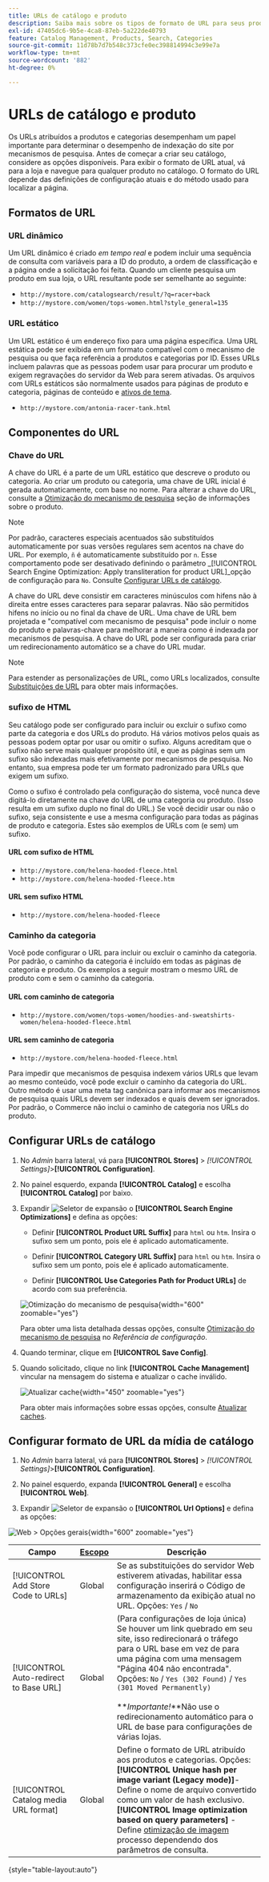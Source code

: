 ```yaml
---
title: URLs de catálogo e produto
description: Saiba mais sobre os tipos de formato de URL para seus produtos de catálogo e como configurá-los.
exl-id: 47405dc6-9b5e-4ca8-87eb-5a222de40793
feature: Catalog Management, Products, Search, Categories
source-git-commit: 11d78b7d7b548c373cfe0ec398814994c3e99e7a
workflow-type: tm+mt
source-wordcount: '882'
ht-degree: 0%

---
```


# URLs de catálogo e produto

Os URLs atribuídos a produtos e categorias desempenham um papel importante para determinar o desempenho de indexação do site por mecanismos de pesquisa. Antes de começar a criar seu catálogo, considere as opções disponíveis. Para exibir o formato de URL atual, vá para a loja e navegue para qualquer produto no catálogo. O formato do URL depende das definições de configuração atuais e do método usado para localizar a página.

## Formatos de URL

### URL dinâmico

Um URL dinâmico é criado _em tempo real_ e podem incluir uma sequência de consulta com variáveis para a ID do produto, a ordem de classificação e a página onde a solicitação foi feita. Quando um cliente pesquisa um produto em sua loja, o URL resultante pode ser semelhante ao seguinte:

- `http://mystore.com/catalogsearch/result/?q=racer+back`
- `http://mystore.com/women/tops-women.html?style_general=135`

### URL estático

Um URL estático é um endereço fixo para uma página específica. Uma URL estática pode ser exibida em um formato compatível com o mecanismo de pesquisa ou que faça referência a produtos e categorias por ID. Esses URLs incluem palavras que as pessoas podem usar para procurar um produto e exigem regravações do servidor da Web para serem ativadas. Os arquivos com URLs estáticos são normalmente usados para páginas de produto e categoria, páginas de conteúdo e [ativos de tema](../content-design/theme-assets.md).

- `http://mystore.com/antonia-racer-tank.html`

## Componentes do URL

### Chave do URL

A chave do URL é a parte de um URL estático que descreve o produto ou categoria. Ao criar um produto ou categoria, uma chave de URL inicial é gerada automaticamente, com base no nome. Para alterar a chave do URL, consulte a [Otimização do mecanismo de pesquisa](product-search-engine-optimization.md) seção de informações sobre o produto.

>[!NOTE]
>
>Por padrão, caracteres especiais acentuados são substituídos automaticamente por suas versões regulares sem acentos na chave do URL. Por exemplo, `ñ` é automaticamente substituído por `n`. Esse comportamento pode ser desativado definindo o parâmetro _[!UICONTROL Search Engine Optimization: Apply transliteration for product URL]_opção de configuração para `No`. Consulte [Configurar URLs de catálogo](#configure-catalog-urls).

A chave do URL deve consistir em caracteres minúsculos com hifens não à direita entre esses caracteres para separar palavras. Não são permitidos hifens no início ou no final da chave de URL. Uma chave de URL bem projetada e &quot;compatível com mecanismo de pesquisa&quot; pode incluir o nome do produto e palavras-chave para melhorar a maneira como é indexada por mecanismos de pesquisa. A chave do URL pode ser configurada para criar um redirecionamento automático se a chave do URL mudar.

>[!NOTE]
>
>Para estender as personalizações de URL, como URLs localizados, consulte [Substituições de URL](../merchandising-promotions/url-rewrite.md) para obter mais informações.

### sufixo de HTML

Seu catálogo pode ser configurado para incluir ou excluir o sufixo como parte da categoria e dos URLs do produto. Há vários motivos pelos quais as pessoas podem optar por usar ou omitir o sufixo. Alguns acreditam que o sufixo não serve mais qualquer propósito útil, e que as páginas sem um sufixo são indexadas mais efetivamente por mecanismos de pesquisa. No entanto, sua empresa pode ter um formato padronizado para URLs que exigem um sufixo.

Como o sufixo é controlado pela configuração do sistema, você nunca deve digitá-lo diretamente na chave do URL de uma categoria ou produto. (Isso resulta em um sufixo duplo no final do URL.) Se você decidir usar ou não o sufixo, seja consistente e use a mesma configuração para todas as páginas de produto e categoria. Estes são exemplos de URLs com (e sem) um sufixo.

#### URL com sufixo de HTML

- `http://mystore.com/helena-hooded-fleece.html`
- `http://mystore.com/helena-hooded-fleece.htm`

#### URL sem sufixo HTML

- `http://mystore.com/helena-hooded-fleece`

### Caminho da categoria

Você pode configurar o URL para incluir ou excluir o caminho da categoria. Por padrão, o caminho da categoria é incluído em todas as páginas de categoria e produto. Os exemplos a seguir mostram o mesmo URL de produto com e sem o caminho da categoria.

#### URL com caminho de categoria

- `http://mystore.com/women/tops-women/hoodies-and-sweatshirts-women/helena-hooded-fleece.html`

#### URL sem caminho de categoria

- `http://mystore.com/helena-hooded-fleece.html`

Para impedir que mecanismos de pesquisa indexem vários URLs que levam ao mesmo conteúdo, você pode excluir o caminho da categoria do URL. Outro método é usar uma meta tag canônica para informar aos mecanismos de pesquisa quais URLs devem ser indexados e quais devem ser ignorados. Por padrão, o Commerce não inclui o caminho de categoria nos URLs do produto.

## Configurar URLs de catálogo

1. No _Admin_ barra lateral, vá para **[!UICONTROL Stores]** > _[!UICONTROL Settings]_>**[!UICONTROL Configuration]**.

1. No painel esquerdo, expanda **[!UICONTROL Catalog]** e escolha **[!UICONTROL Catalog]** por baixo.

1. Expandir ![Seletor de expansão](../assets/icon-display-expand.png) o **[!UICONTROL Search Engine Optimizations]** e defina as opções:

   - Definir **[!UICONTROL Product URL Suffix]** para `html` ou `htm`. Insira o sufixo sem um ponto, pois ele é aplicado automaticamente.

   - Definir **[!UICONTROL Category URL Suffix]** para `html` ou `htm`. Insira o sufixo sem um ponto, pois ele é aplicado automaticamente.

   - Definir **[!UICONTROL Use Categories Path for Product URLs]** de acordo com sua preferência.

   ![Otimização do mecanismo de pesquisa](../configuration-reference/catalog/assets/catalog-search-engine-optimization.png){width="600" zoomable="yes"}

   Para obter uma lista detalhada dessas opções, consulte [Otimização do mecanismo de pesquisa](../configuration-reference/catalog/catalog.md#search-engine-optimization) no _Referência de configuração_.

1. Quando terminar, clique em **[!UICONTROL Save Config]**.

1. Quando solicitado, clique no link **[!UICONTROL Cache Management]** vincular na mensagem do sistema e atualizar o cache inválido.

   ![Atualizar cache](./assets/msg-cache-management.png){width="450" zoomable="yes"}

   Para obter mais informações sobre essas opções, consulte [Atualizar caches](../systems/cache-management.md#refresh-specific-caches).

## Configurar formato de URL da mídia de catálogo

1. No _Admin_ barra lateral, vá para **[!UICONTROL Stores]** > _[!UICONTROL Settings]_>**[!UICONTROL Configuration]**.

1. No painel esquerdo, expanda **[!UICONTROL General]** e escolha **[!UICONTROL Web]**.

1. Expandir ![Seletor de expansão](../assets/icon-display-expand.png) o **[!UICONTROL Url Options]** e defina as opções:

![Web > Opções gerais](../configuration-reference/general/assets/web-url-options.png){width="600" zoomable="yes"}

| Campo | [Escopo](../getting-started/websites-stores-views.md#scope-settings) | Descrição |
|--- |--- |--- |
| [!UICONTROL Add Store Code to URLs] | Global | Se as substituições do servidor Web estiverem ativadas, habilitar essa configuração inserirá o Código de armazenamento da exibição atual no URL. Opções: `Yes` / `No` |
| [!UICONTROL Auto-redirect to Base URL] | Global | (Para configurações de loja única) Se houver um link quebrado em seu site, isso redirecionará o tráfego para o URL base em vez de para uma página com uma mensagem &quot;Página 404 não encontrada&quot;. Opções: `No` / `Yes (302 Found)` / `Yes (301 Moved Permanently)` <br /><br />**_Importante!_**Não use o redirecionamento automático para o URL de base para configurações de várias lojas. |
| [!UICONTROL Catalog media URL format] | Global | Define o formato de URL atribuído aos produtos e categorias. Opções: <br />**[!UICONTROL Unique hash per image variant (Legacy mode)]**- Define o nome de arquivo convertido como um valor de hash exclusivo.<br />**[!UICONTROL Image optimization based on query parameters]** - Define [otimização de imagem](../content-design/media-gallery-image-optimization.md) processo dependendo dos parâmetros de consulta. |

{style="table-layout:auto"}
